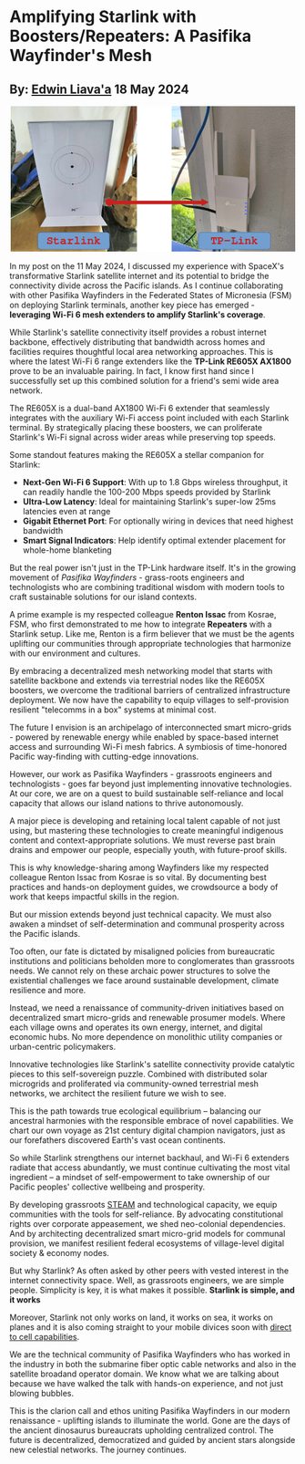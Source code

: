 # Amplifying Starlink with Boosters/Repeaters: A Pasifika Wayfinder's Mesh
## By: [Edwin Liava'a](https://github.com/EdwinLiavaa) 18 May 2024

<p align="center">
 <img width="500" src="https://github.com/EdwinLiavaa/liavaa.space/blob/main/blog/20240520/pic.png">
</p>

In my post on the 11 May 2024, I discussed my experience with SpaceX's transformative Starlink satellite internet and its potential to bridge the connectivity divide across the Pacific islands. As I continue collaborating with other Pasifika Wayfinders in the Federated States of Micronesia (FSM) on deploying Starlink terminals, another key piece has emerged - **leveraging Wi-Fi 6 mesh extenders to amplify Starlink's coverage**.

While Starlink's satellite connectivity itself provides a robust internet backbone, effectively distributing that bandwidth across homes and facilities requires thoughtful local area networking approaches. This is where the latest Wi-Fi 6 range extenders like the **TP-Link RE605X AX1800** prove to be an invaluable pairing. In fact, I know first hand since I successfully set up this combined solution for a friend's semi wide area network.

The RE605X is a dual-band AX1800 Wi-Fi 6 extender that seamlessly integrates with the auxiliary Wi-Fi access point included with each Starlink terminal. By strategically placing these boosters, we can proliferate Starlink's Wi-Fi signal across wider areas while preserving top speeds.

Some standout features making the RE605X a stellar companion for Starlink:

- **Next-Gen Wi-Fi 6 Support**: With up to 1.8 Gbps wireless throughput, it can readily handle the 100-200 Mbps speeds provided by Starlink 
- **Ultra-Low Latency**: Ideal for maintaining Starlink's super-low 25ms latencies even at range
- **Gigabit Ethernet Port**: For optionally wiring in devices that need highest bandwidth
- **Smart Signal Indicators**: Help identify optimal extender placement for whole-home blanketing

But the real power isn't just in the TP-Link hardware itself. It's in the growing movement of *Pasifika Wayfinders* - grass-roots engineers and technologists who are combining traditional wisdom with modern tools to craft sustainable solutions for our island contexts.

A prime example is my respected colleague **Renton Issac** from Kosrae, FSM, who first demonstrated to me how to integrate **Repeaters** with a Starlink setup. Like me, Renton is a firm believer that we must be the agents uplifting our communities through appropriate technologies that harmonize with our environment and cultures.

By embracing a decentralized mesh networking model that starts with satellite backbone and extends via terrestrial nodes like the RE605X boosters, we overcome the traditional barriers of centralized infrastructure deployment. We now have the capability to equip villages to self-provision resilient "telecomms in a box" systems at minimal cost.

The future I envision is an archipelago of interconnected smart micro-grids - powered by renewable energy while enabled by space-based internet access and surrounding Wi-Fi mesh fabrics. A symbiosis of time-honored Pacific way-finding with cutting-edge innovations.

However, our work as Pasifika Wayfinders - grassroots engineers and technologists - goes far beyond just implementing innovative technologies. At our core, we are on a quest to build sustainable self-reliance and local capacity that allows our island nations to thrive autonomously.

A major piece is developing and retaining local talent capable of not just using, but mastering these technologies to create meaningful indigenous content and context-appropriate solutions. We must reverse past brain drains and empower our people, especially youth, with future-proof skills.

This is why knowledge-sharing among Wayfinders like my respected colleague Renton Issac from Kosrae is so vital. By documenting best practices and hands-on deployment guides, we crowdsource a body of work that keeps impactful skills in the region.

But our mission extends beyond just technical capacity. We must also awaken a mindset of self-determination and communal prosperity across the Pacific islands.

Too often, our fate is dictated by misaligned policies from bureaucratic institutions and politicians beholden more to conglomerates than grassroots needs. We cannot rely on these archaic power structures to solve the existential challenges we face around sustainable development, climate resilience and more.

Instead, we need a renaissance of community-driven initiatives based on decentralized smart micro-grids and renewable prosumer models. Where each village owns and operates its own energy, internet, and digital economic hubs. No more dependence on monolithic utility companies or urban-centric policymakers.

Innovative technologies like Starlink's satellite connectivity provide catalytic pieces to this self-sovereign puzzle. Combined with distributed solar microgrids and proliferated via community-owned terrestrial mesh networks, we architect the resilient future we wish to see.

This is the path towards true ecological equilibrium – balancing our ancestral harmonies with the responsible embrace of novel capabilities. We chart our own voyage as 21st century digital champion navigators, just as our forefathers discovered Earth's vast ocean continents.

So while Starlink strengthens our internet backhaul, and Wi-Fi 6 extenders radiate that access abundantly, we must continue cultivating the most vital ingredient – a mindset of self-empowerment to take ownership of our Pacific peoples' collective wellbeing and prosperity.

By developing grassroots [STEAM](https://en.wikipedia.org/wiki/STEAM_fields) and technological capacity, we equip communities with the tools for self-reliance. By advocating constitutional rights over corporate appeasement, we shed neo-colonial dependencies. And by architecting decentralized smart micro-grid models for communal provision, we manifest resilient federal ecosystems of village-level digital society & economy nodes.

But why Starlink? As often asked by other peers with vested interest in the internet connectivity space. Well, as grassroots engineers, we are simple people. Simplicity is key, it is what makes it possible. **Starlink is simple, and it works**

Moreover, Starlink not only works on land, it works on sea, it works on planes and it is also coming straight to your mobile divices soon with [direct to cell capabilities](https://www.starlink.com/business/direct-to-cell).

We are the technical community of Pasifika Wayfinders who has worked in the industry in both the submarine fiber optic cable networks and also in the satellite broadand operator domain. We know what we are talking about because we have walked the talk with hands-on experience, and not just blowing bubbles.  

This is the clarion call and ethos uniting Pasifika Wayfinders in our modern renaissance - uplifting islands to illuminate the world. Gone are the days of the ancient dinosaurus bureaucrats upholding centralized control. The future is decentralized, democratized and guided by ancient stars alongside new celestial networks. The journey continues.